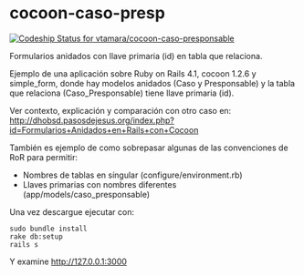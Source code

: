 cocoon-caso-presp
=======================

[ ![Codeship Status for vtamara/cocoon-caso-presponsable](https://www.codeship.io/projects/5d88c9b0-ddc7-0131-af05-5236ebb52643/status?branch=master)](https://www.codeship.io/projects/24714)

Formularios anidados con llave primaria (id) en tabla que relaciona.

Ejemplo de una aplicación sobre Ruby on Rails 4.1, cocoon 1.2.6 y 
simple_form, donde hay modelos anidados (Caso y Presponsable) y la tabla 
que relaciona (Caso_Presponsable) tiene llave primaria (id).  

Ver contexto, explicación y comparación con otro caso en:
http://dhobsd.pasosdejesus.org/index.php?id=Formularios+Anidados+en+Rails+con+Cocoon

También es ejemplo de como sobrepasar algunas de las convenciones de RoR para
permitir:
* Nombres de tablas en síngular (configure/environment.rb)
* Llaves primarias con nombres diferentes (app/models/caso_presponsable)

Una vez descargue ejecutar con:

	sudo bundle install
	rake db:setup
	rails s

Y examine http://127.0.0.1:3000
	
